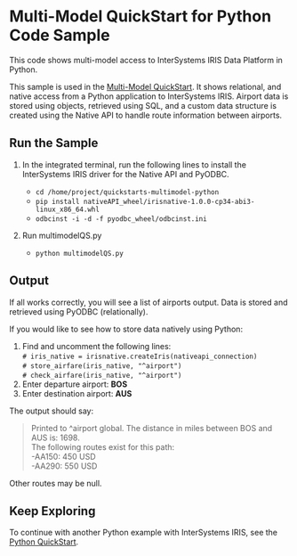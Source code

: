 # Multi-Model QuickStart for Python Code Sample

This code shows multi-model access to InterSystems IRIS Data Platform in Python.

This sample is used in the [Multi-Model QuickStart](https://learning.intersystems.com/course/view.php?name=Multimodel). 
It shows relational, and native access from a Python application to InterSystems IRIS. 
Airport data is stored using objects, retrieved using SQL, and a custom data structure is created using the Native API 
to handle route information between airports.

## Run the Sample

1. In the integrated terminal, run the following lines to install the 
InterSystems IRIS driver for the Native API and PyODBC.
 
    * `cd /home/project/quickstarts-multimodel-python`
    * `pip install nativeAPI_wheel/irisnative-1.0.0-cp34-abi3-linux_x86_64.whl`  
    * `odbcinst -i -d -f pyodbc_wheel/odbcinst.ini`

2. Run multimodelQS.py  
    * `python multimodelQS.py `  

## Output

If all works correctly, you will see a list of airports output. 
Data is stored and retrieved using PyODBC (relationally).  

If you would like to see how to store data natively using Python:
1. Find and uncomment the following lines:  
`# iris_native = irisnative.createIris(nativeapi_connection)`  
`# store_airfare(iris_native, "^airport")`  
`# check_airfare(iris_native, "^airport")`   
2. Enter departure airport: **BOS**
3. Enter destination airport: **AUS**

The output should say:  
>Printed to ^airport global. The distance in miles between BOS and AUS is: 1698.  
>The following routes exist for this path:  
>  -AA150: 450 USD  
>  -AA290: 550 USD 

Other routes may be null.

## Keep Exploring

To continue with another Python example with InterSystems IRIS, see the [Python QuickStart](https://learning.intersystems.com/course/view.php?name=Python%20QS).
